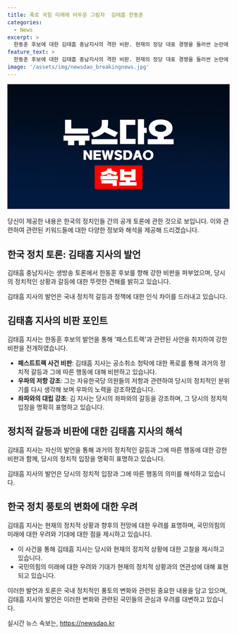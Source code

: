 ```yaml
---
title: 폭로 국힘 미래에 어두운 그림자  김태흠 한동훈
categories:
  - News
excerpt: >
  한동훈 후보에 대한 김태흠 충남지사의 격한 비판. 현재의 정당 대표 경쟁을 둘러싼 논란에 대한 관련 이야기. 한동훈 후보의 행태로 인해 국민의힘의 미래에 그림자가 드리워질 것이라며, 공론화된 패스트트랙 사건을 토해서 나경원 후보의 행동을 비난하며 좌파와의 싸움을 강조. 생방송 토론회에서의 폭로에 분노를 터뜨리며, 정당의 가치와 책임감에 의심을 제기함. 팬덤은 일시적, 보수공동체에 대한 책임을 잊지 말아야라는 충고까지.
feature_text: >
  한동훈 후보에 대한 김태흠 충남지사의 격한 비판. 현재의 정당 대표 경쟁을 둘러싼 논란에 대한 관련 이야기. 한동훈 후보의 행태로 인해 국민의힘의 미래에 그림자가 드리워질 것이라며, 공론화된 패스트트랙 사건을 토해서 나경원 후보의 행동을 비난하며 좌파와의 싸움을 강조. 생방송 토론회에서의 폭로에 분노를 터뜨리며, 정당의 가치와 책임감에 의심을 제기함. 팬덤은 일시적, 보수공동체에 대한 책임을 잊지 말아야라는 충고까지.
image: '/assets/img/newsdao_breakingnews.jpg'
---
```


<p><img src="/assets/img/newsdao_breakingnews.jpg" alt="ontimetimes 속보" /></p>

<p>당신이 제공한 내용은 한국의 정치인들 간의 공개 토론에 관한 것으로 보입니다. 이와 관련하여 관련된 키워드들에 대한 다양한 정보와 해석을 제공해 드리겠습니다.</p>

<h2 data-ke-size="size26">한국 정치 토론: 김태흠 지사의 발언</h2>

<p>김태흠 충남지사는 생방송 토론에서 한동훈 후보를 향해 강한 비판을 퍼부었으며, 당시의 정치적인 상황과 갈등에 대한 뚜렷한 견해를 밝히고 있습니다.</p>

<p data-ke-size="size16">김태흠 지사의 발언은 국내 정치적 갈등과 정책에 대한 인식 차이를 드러내고 있습니다.</p>

<h2 data-ke-size="size26">김태흠 지사의 비판 포인트</h2>

<p>김태흠 지사는 한동훈 후보의 발언을 통해 '패스트트랙'과 관련된 사안을 취지하여 강한 비판을 전개하였습니다.</p>

<ul>
  <li><b>패스트트랙 사건 비판</b>: 김태흠 지사는 공소취소 청탁에 대한 폭로를 통해 과거의 정치적 갈등과 그에 따른 행동에 대해 비판하고 있습니다.</li>
  <li><b>우파의 저항 강조</b>: 그는 자유한국당 의원들의 저항과 관련하여 당시의 정치적인 분위기를 다시 생각해 보며 우파의 노력을 강조하였습니다.</li>
  <li><b>좌파와의 대립 강조</b>: 김 지사는 당시의 좌파와의 갈등을 강조하며, 그 당시의 정치적 입장을 명확히 표명하고 있습니다.</li>
</ul>

<h2 data-ke-size="size26">정치적 갈등과 비판에 대한 김태흠 지사의 해석</h2>

<p>김태흠 지사는 자신의 발언을 통해 과거의 정치적인 갈등과 그에 따른 행동에 대한 강한 비판과 함께, 당시의 정치적 입장을 명확히 표명하고 있습니다.</p>

<p data-ke-size="size16">김태흠 지사의 발언은 당시의 정치적 입장과 그에 따른 행동의 의미를 해석하고 있습니다.</p>

<h2 data-ke-size="size26">한국 정치 풍토의 변화에 대한 우려</h2>

<p>김태흠 지사는 현재의 정치적 상황과 향후의 전망에 대한 우려를 표명하며, 국민의힘의 미래에 대한 우려와 기대에 대한 점을 제시하고 있습니다.</p>

<ul>
  <li>이 사건을 통해 김태흠 지사는 당시와 현재의 정치적 상황에 대한 고찰을 제시하고 있습니다.</li>
  <li>국민의힘의 미래에 대한 우려와 기대가 현재의 정치적 상황과의 연관성에 대해 표현되고 있습니다.</li>
</ul>

<p>이러한 발언과 토론은 국내 정치적인 풍토의 변화와 관련된 중요한 내용을 담고 있으며, 김태흠 지사의 발언은 이러한 변화와 관련된 국민들의 관심과 우려를 대변하고 있습니다.</p>
실시간 뉴스 속보는, <a href="https://newsdao.kr" rel="dofollow">https://newsdao.kr</a>


